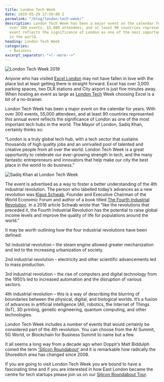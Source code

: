 ```yaml
---
title: London Tech Week
date: 2019-05-29 17:59:00 Z
permalink: "/blog/london-tech-week/"
description: London Tech Week has been a major event on the calendar for years.  With
  over 300 events, 55,000 attendees, and at least 90 countries represented this annual
  event reflects the significance of London as one of the most important tech hubs
  in the world.
heading: London Tech Week
categories:
  - Business
excerpt_separator: "<!--more-->"
---
```


![London Tech Week 2019](/uploads/london-tech-week.jpg)

Anyone who has visited [Excel London](https://www.excel.london/) may not have fallen in love with the place but at least getting there is straight forward.  Excel has over 3,000 parking spaces, two DLR stations and City airport is just five minutes away. When hosting an event as large as [London Tech](https://londontechweek.com/) Week choosing Excel is a bit of a no-brainer.

<!--more-->

London Tech Week has been a major event on the calendar for years.  With over 300 events, 55,000 attendees, and at least 90 countries represented this annual event reflects the significance of London as one of the most important tech hubs in the world.  The Mayor of London, Sadiq Khan, certainly thinks so:

“London is a truly global tech hub, with a tech sector that sustains thousands of high quality jobs and an unrivalled pool of talented and creative people from all over the world. London Tech Week is a great opportunity to celebrate our ever-growing strength in tech, and the many fantastic entrepreneurs and innovators that help make our city the best place in the world to do business.”

![Sadiq Khan at London Tech Week](/uploads/london%20tech%20week%20sadiq%20khan.jpg)

The event is advertised as a way to foster a better understanding of the 4th industrial revolution.  The person who labelled today’s advances as a new revolution was [Klaus Schwab](https://en.wikipedia.org/wiki/Klaus_Schwab), Founder and Executive Chairman of the World Economic Forum and author of a book titled [The Fourth Industrial Revolution](https://luminariaz.files.wordpress.com/2017/11/the-fourth-industrial-revolution-2016-21.pdf).  In a 2016 article Schwab wrote that “like the revolutions that preceded it, the Fourth Industrial Revolution has the potential to raise global income levels and improve the quality of life for populations around the world.”

It may be worth outlining how the four industrial revolutions have been defined:

1st industrial revolution – the steam engine allowed greater mechanization and led to the increasing urbanization of society.

2nd industrial revolution - electricity and other scientific advancements led to mass production.

3rd industrial revolution – the rise of computers and digital technology from the 1950’s led to increased automation and the disruption of various sectors.

4th industrial revolution – this is a way of describing the blurring of boundaries between the physical, digital, and biological worlds. It’s a fusion of advances in artificial intelligence (AI), robotics, the Internet of Things (IoT), 3D printing, genetic engineering, quantum computing, and other technologies.

London Tech Week includes a number of events that would certainly be considered part of the 4th revolution.  You can choose from the AI Summit, 5G World, or Blockchain for Business Summit to name but a few.

It all seems a long way from a decade ago when Dopplr’s Matt Biddulph coined the term [‘Silicon Roundabout’](https://www.wired.com/2009/10/londons-silicon-roundabout) and it is remarkable how radically the Shoreditch area has changed since 2008.

If you are going to visit London Tech Week you are bound to have a fascinating time and if you are interested in how East London became the centre for tech startups please join us on our [Silicon Roundabout Tour](https://www.insiderlondon.com/london/educational-tours/silicon-roundabout-and-tech-city-tour/).
